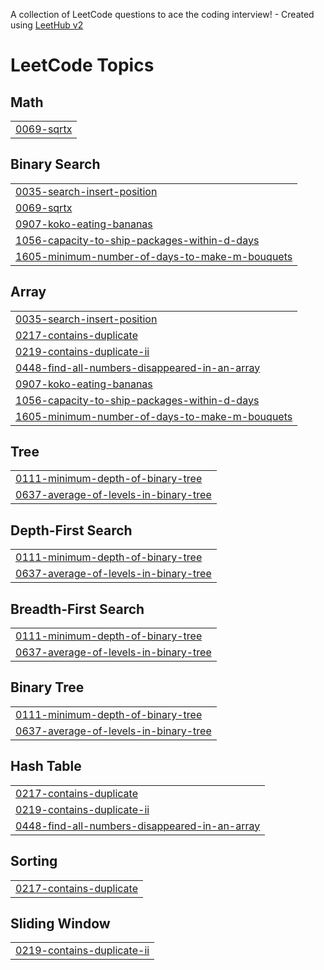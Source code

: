 A collection of LeetCode questions to ace the coding interview! - Created using [LeetHub v2](https://github.com/arunbhardwaj/LeetHub-2.0)
<!---LeetCode Topics Start-->
# LeetCode Topics
## Math
|  |
| ------- |
| [0069-sqrtx](https://github.com/HermanLKH/LeetCode/tree/master/0069-sqrtx) |
## Binary Search
|  |
| ------- |
| [0035-search-insert-position](https://github.com/HermanLKH/LeetCode/tree/master/0035-search-insert-position) |
| [0069-sqrtx](https://github.com/HermanLKH/LeetCode/tree/master/0069-sqrtx) |
| [0907-koko-eating-bananas](https://github.com/HermanLKH/LeetCode/tree/master/0907-koko-eating-bananas) |
| [1056-capacity-to-ship-packages-within-d-days](https://github.com/HermanLKH/LeetCode/tree/master/1056-capacity-to-ship-packages-within-d-days) |
| [1605-minimum-number-of-days-to-make-m-bouquets](https://github.com/HermanLKH/LeetCode/tree/master/1605-minimum-number-of-days-to-make-m-bouquets) |
## Array
|  |
| ------- |
| [0035-search-insert-position](https://github.com/HermanLKH/LeetCode/tree/master/0035-search-insert-position) |
| [0217-contains-duplicate](https://github.com/HermanLKH/LeetCode/tree/master/0217-contains-duplicate) |
| [0219-contains-duplicate-ii](https://github.com/HermanLKH/LeetCode/tree/master/0219-contains-duplicate-ii) |
| [0448-find-all-numbers-disappeared-in-an-array](https://github.com/HermanLKH/LeetCode/tree/master/0448-find-all-numbers-disappeared-in-an-array) |
| [0907-koko-eating-bananas](https://github.com/HermanLKH/LeetCode/tree/master/0907-koko-eating-bananas) |
| [1056-capacity-to-ship-packages-within-d-days](https://github.com/HermanLKH/LeetCode/tree/master/1056-capacity-to-ship-packages-within-d-days) |
| [1605-minimum-number-of-days-to-make-m-bouquets](https://github.com/HermanLKH/LeetCode/tree/master/1605-minimum-number-of-days-to-make-m-bouquets) |
## Tree
|  |
| ------- |
| [0111-minimum-depth-of-binary-tree](https://github.com/HermanLKH/LeetCode/tree/master/0111-minimum-depth-of-binary-tree) |
| [0637-average-of-levels-in-binary-tree](https://github.com/HermanLKH/LeetCode/tree/master/0637-average-of-levels-in-binary-tree) |
## Depth-First Search
|  |
| ------- |
| [0111-minimum-depth-of-binary-tree](https://github.com/HermanLKH/LeetCode/tree/master/0111-minimum-depth-of-binary-tree) |
| [0637-average-of-levels-in-binary-tree](https://github.com/HermanLKH/LeetCode/tree/master/0637-average-of-levels-in-binary-tree) |
## Breadth-First Search
|  |
| ------- |
| [0111-minimum-depth-of-binary-tree](https://github.com/HermanLKH/LeetCode/tree/master/0111-minimum-depth-of-binary-tree) |
| [0637-average-of-levels-in-binary-tree](https://github.com/HermanLKH/LeetCode/tree/master/0637-average-of-levels-in-binary-tree) |
## Binary Tree
|  |
| ------- |
| [0111-minimum-depth-of-binary-tree](https://github.com/HermanLKH/LeetCode/tree/master/0111-minimum-depth-of-binary-tree) |
| [0637-average-of-levels-in-binary-tree](https://github.com/HermanLKH/LeetCode/tree/master/0637-average-of-levels-in-binary-tree) |
## Hash Table
|  |
| ------- |
| [0217-contains-duplicate](https://github.com/HermanLKH/LeetCode/tree/master/0217-contains-duplicate) |
| [0219-contains-duplicate-ii](https://github.com/HermanLKH/LeetCode/tree/master/0219-contains-duplicate-ii) |
| [0448-find-all-numbers-disappeared-in-an-array](https://github.com/HermanLKH/LeetCode/tree/master/0448-find-all-numbers-disappeared-in-an-array) |
## Sorting
|  |
| ------- |
| [0217-contains-duplicate](https://github.com/HermanLKH/LeetCode/tree/master/0217-contains-duplicate) |
## Sliding Window
|  |
| ------- |
| [0219-contains-duplicate-ii](https://github.com/HermanLKH/LeetCode/tree/master/0219-contains-duplicate-ii) |
<!---LeetCode Topics End-->